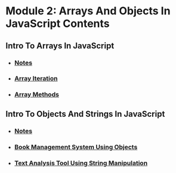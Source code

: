# Module 2: Arrays And Objects In JavaScript Contents

## Intro To Arrays In JavaScript


- ### [Notes](./01-IntoToArraysInJavaScript/notes.md)
- ### [Array Iteration](./01-IntoToArraysInJavaScript/01-ArrayIteration/)
- ### [Array Methods](./01-IntoToArraysInJavaScript/02-ArrayMethods/)

## Intro To Objects And Strings In JavaScript

- ### [Notes](./02-IntroToObjectsAndStringsInJavaScript/notes.md)
- ### [Book Management System Using Objects](./02-IntroToObjectsAndStringsInJavaScript/01-BookManagementUsingObjects/)
- ### [Text Analysis Tool Using String Manipulation](./02-IntroToObjectsAndStringsInJavaScript/02-StringManipulation/)
